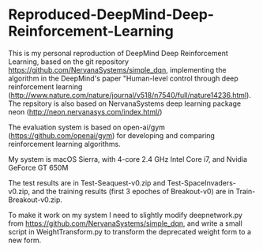 # Reproduced-DeepMind-Deep-Reinforcement-Learning

This is my personal reproduction of DeepMind Deep Reinforcement Learning, based on the git repository
https://github.com/NervanaSystems/simple_dqn, implementing the algorithm in the DeepMind's paper 
"Human-level control through deep reinforcement learning
(http://www.nature.com/nature/journal/v518/n7540/full/nature14236.html).  The repsitory is also based on NervanaSystems 
deep learning package neon (http://neon.nervanasys.com/index.html/)

The evaluation system is based on open-ai/gym (https://github.com/openai/gym) for developing and comparing reinforcement
learning algorithms.


My system is macOS Sierra, with 4-core 2.4 GHz Intel Core i7, and Nvidia GeForce GT 650M

The test results are in Test-Seaquest-v0.zip and Test-SpaceInvaders-v0.zip, and the training results (first 3 epoches of Breakout-v0) are in Train-Breakout-v0.zip.

To make it work on my system I need to slightly modify deepnetwork.py from https://github.com/NervanaSystems/simple_dqn, and write a small script in WeightTransform.py to transform the deprecated weight form to a new form.

